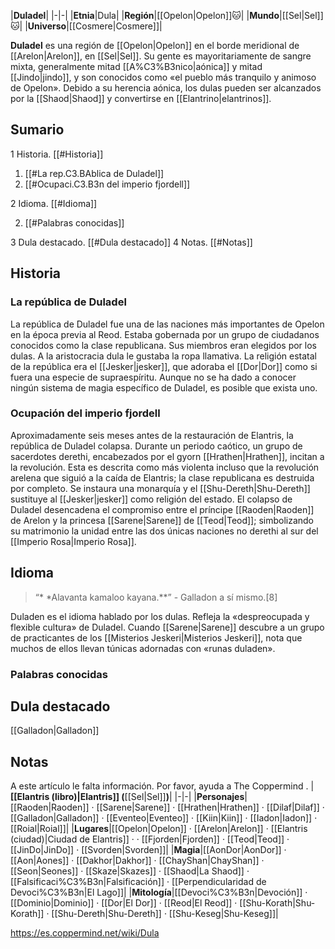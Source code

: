 

|**Duladel**|
|-|-|
|**Etnia**|Dula|
|**Región**|[[Opelon\|Opelon]]🐱︎|
|**Mundo**|[[Sel\|Sel]]🐱︎|
|**Universo**|[[Cosmere\|Cosmere]]|

**Duladel** es una región de [[Opelon\|Opelon]] en el borde meridional de [[Arelon\|Arelon]], en [[Sel\|Sel]]. Su gente es mayoritariamente de sangre mixta, generalmente mitad [[A%C3%B3nico\|aónica]] y mitad [[Jindo\|jindo]], y son conocidos como «el pueblo más tranquilo y animoso de Opelon». Debido a su herencia aónica, los dulas pueden ser alcanzados por la [[Shaod\|Shaod]] y convertirse en [[Elantrino\|elantrinos]].

## Sumario

1 Historia. [[#Historia]] 

1. [[#La rep.C3.BAblica de Duladel]] 
1. [[#Ocupaci.C3.B3n del imperio fjordell]] 


2 Idioma. [[#Idioma]] 

2. [[#Palabras conocidas]] 


3 Dula destacado. [[#Dula destacado]] 
4 Notas. [[#Notas]] 


## Historia
### La república de Duladel
La república de Duladel fue una de las naciones más importantes de Opelon en la época previa al Reod. Estaba gobernada por un grupo de ciudadanos conocidos como la clase republicana. Sus miembros eran elegidos por los dulas. A la aristocracia dula le gustaba la ropa llamativa. La religión estatal de la república era el [[Jesker\|jesker]], que adoraba el [[Dor\|Dor]] como si fuera una especie de supraespíritu. Aunque no se ha dado a conocer ningún sistema de magia específico de Duladel, es posible que exista uno.

### Ocupación del imperio fjordell
Aproximadamente seis meses antes de la restauración de Elantris, la república de Duladel colapsa. Durante un periodo caótico, un grupo de sacerdotes derethi, encabezados por el gyorn [[Hrathen\|Hrathen]], incitan a la revolución. Esta es descrita como más violenta incluso que la revolución arelena que siguió a la caída de Elantris; la clase republicana es destruida por completo. Se instaura una monarquía y el [[Shu-Dereth\|Shu-Dereth]] sustituye al [[Jesker\|jesker]] como religión del estado. El colapso de Duladel desencadena el compromiso entre el príncipe [[Raoden\|Raoden]] de Arelon y la princesa [[Sarene\|Sarene]] de [[Teod\|Teod]]; simbolizando su matrimonio la unidad entre las dos únicas naciones no derethi al sur del [[Imperio Rosa\|Imperio Rosa]].

## Idioma
>“* *Alavanta kamaloo kayana.**”
\- Galladon a sí mismo.[8]


Duladen es el idioma hablado por los dulas. Refleja la «despreocupada y flexible cultura» de Duladel.
Cuando [[Sarene\|Sarene]] descubre a un grupo de practicantes de los [[Misterios Jeskeri\|Misterios Jeskeri]], nota que muchos de ellos llevan túnicas adornadas con «runas duladen».

### Palabras conocidas

## Dula destacado
[[Galladon\|Galladon]]
## Notas

A este artículo le falta información. Por favor, ayuda a The Coppermind .
|**[[Elantris (libro)\|Elantris]] (**[[Sel\|Sel]]**)**|
|-|-|
|**Personajes**|[[Raoden\|Raoden]] · [[Sarene\|Sarene]] · [[Hrathen\|Hrathen]] · [[Dilaf\|Dilaf]] · [[Galladon\|Galladon]] · [[Eventeo\|Eventeo]] · [[Kiin\|Kiin]] · [[Iadon\|Iadon]] · [[Roial\|Roial]]|
|**Lugares**|[[Opelon\|Opelon]] · [[Arelon\|Arelon]] · [[Elantris (ciudad)\|Ciudad de Elantris]] ·  · [[Fjorden\|Fjorden]] · [[Teod\|Teod]] · [[JinDo\|JinDo]] · [[Svorden\|Svorden]]|
|**Magia**|[[AonDor\|AonDor]] · [[Aon\|Aones]] · [[Dakhor\|Dakhor]] · [[ChayShan\|ChayShan]] · [[Seon\|Seones]] · [[Skaze\|Skazes]] · [[Shaod\|La Shaod]] · [[Falsificaci%C3%B3n\|Falsificación]] · [[Perpendicularidad de Devoci%C3%B3n\|El Lago]]|
|**Mitología**|[[Devoci%C3%B3n\|Devoción]] · [[Dominio\|Dominio]] · [[Dor\|El Dor]] · [[Reod\|El Reod]] · [[Shu-Korath\|Shu-Korath]] · [[Shu-Dereth\|Shu-Dereth]] · [[Shu-Keseg\|Shu-Keseg]]|



https://es.coppermind.net/wiki/Dula